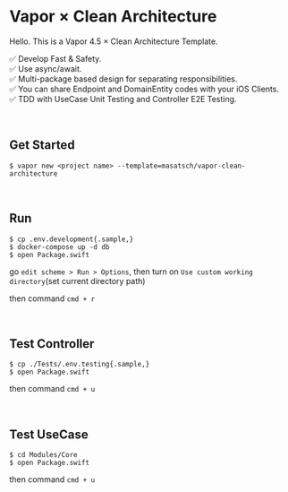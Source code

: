 # Vapor × Clean Architecture

Hello. This is a Vapor 4.5 × Clean Architecture Template.<br>

✅ Develop Fast & Safety.<br>
✅ Use async/await.<br>
✅ Multi-package based design for separating responsibilities.<br>
✅ You can share Endpoint and DomainEntity codes with your iOS Clients.<br>
✅ TDD with UseCase Unit Testing and Controller E2E Testing.<br>

<br>

## Get Started

```
$ vapor new <project name> --template=masatsch/vapor-clean-architecture
```

<br>

## Run

```
$ cp .env.development{.sample,}
$ docker-compose up -d db
$ open Package.swift
```

go ` edit scheme > Run > Options `, then turn on ` Use custom working directory `(set current directory path)

then command `cmd + r`

<br>

## Test Controller

```
$ cp ./Tests/.env.testing{.sample,}
$ open Package.swift
```

then command `cmd + u`

<br>

## Test UseCase

```
$ cd Modules/Core
$ open Package.swift
```

then command `cmd + u`

<br>
